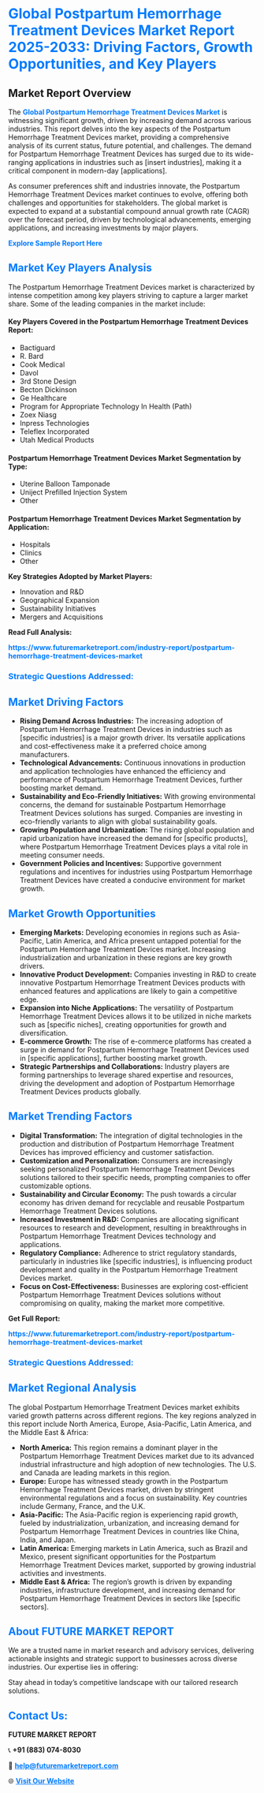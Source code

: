 <h1 style="color: #007BFF;">Global Postpartum Hemorrhage Treatment Devices Market Report 2025-2033: Driving Factors, Growth Opportunities, and Key Players</h1>

<section id="overview">
<h2>Market Report Overview</h2>
<p>The <a href="https://www.futuremarketreport.com/industry-report/postpartum-hemorrhage-treatment-devices-market" style="color: #007BFF; text-decoration: none;"><strong>Global Postpartum Hemorrhage Treatment Devices Market</strong></a> is witnessing significant growth, driven by increasing demand across various industries. This report delves into the key aspects of the Postpartum Hemorrhage Treatment Devices market, providing a comprehensive analysis of its current status, future potential, and challenges. The demand for Postpartum Hemorrhage Treatment Devices has surged due to its wide-ranging applications in industries such as [insert industries], making it a critical component in modern-day [applications].</p>
<p>As consumer preferences shift and industries innovate, the Postpartum Hemorrhage Treatment Devices market continues to evolve, offering both challenges and opportunities for stakeholders. The global market is expected to expand at a substantial compound annual growth rate (CAGR) over the forecast period, driven by technological advancements, emerging applications, and increasing investments by major players.</p>
</section>

<section id="overview">
<p><a href="https://www.futuremarketreport.com/request-sample/reportId=89351" style="color: #007BFF; text-decoration: none;"><strong>Explore Sample Report Here</strong></a></p>
</section>

<section id="key-players">
<h2 style="color: #007BFF;">Market Key Players Analysis</h2>
<p>The Postpartum Hemorrhage Treatment Devices market is characterized by intense competition among key players striving to capture a larger market share. Some of the leading companies in the market include:</p>
<h4>Key Players Covered in the Postpartum Hemorrhage Treatment Devices Report:</h4>
<ul><li>Bactiguard</li><li>R. Bard</li><li>Cook Medical</li><li>Davol</li><li>3rd Stone Design</li><li>Becton Dickinson</li><li>Ge Healthcare</li><li>Program for Appropriate Technology In Health (Path)</li><li>Zoex Niasg</li><li>Inpress Technologies</li><li>Teleflex Incorporated</li><li>Utah Medical Products</li></ul>
<h4>Postpartum Hemorrhage Treatment Devices Market Segmentation by Type:</h4>
<ul><li>Uterine Balloon Tamponade</li><li>Uniject Prefilled Injection System</li><li>Other</li></ul>

<h4>Postpartum Hemorrhage Treatment Devices Market Segmentation by Application:</h4>
<ul><li>Hospitals</li><li>Clinics</li><li>Other</li></ul>
<p><strong>Key Strategies Adopted by Market Players:</strong></p>
<ul>
<li>Innovation and R&D</li>
<li>Geographical Expansion</li>
<li>Sustainability Initiatives</li>
<li>Mergers and Acquisitions</li>
</ul>
</section>

<section>
<p><strong>Read Full Analysis: </strong></p><a href="https://www.futuremarketreport.com/industry-report/postpartum-hemorrhage-treatment-devices-market" style="color: #007BFF; text-decoration: none;"><strong>https://www.futuremarketreport.com/industry-report/postpartum-hemorrhage-treatment-devices-market</strong></a>
<h3 style="color: #007BFF;">Strategic Questions Addressed:</h3>
</section>

<section id="driving-factors">
<h2 style="color: #007BFF;">Market Driving Factors</h2>
<ul>
<li><strong>Rising Demand Across Industries:</strong> The increasing adoption of Postpartum Hemorrhage Treatment Devices in industries such as [specific industries] is a major growth driver. Its versatile applications and cost-effectiveness make it a preferred choice among manufacturers.</li>
<li><strong>Technological Advancements:</strong> Continuous innovations in production and application technologies have enhanced the efficiency and performance of Postpartum Hemorrhage Treatment Devices, further boosting market demand.</li>
<li><strong>Sustainability and Eco-Friendly Initiatives:</strong> With growing environmental concerns, the demand for sustainable Postpartum Hemorrhage Treatment Devices solutions has surged. Companies are investing in eco-friendly variants to align with global sustainability goals.</li>
<li><strong>Growing Population and Urbanization:</strong> The rising global population and rapid urbanization have increased the demand for [specific products], where Postpartum Hemorrhage Treatment Devices plays a vital role in meeting consumer needs.</li>
<li><strong>Government Policies and Incentives:</strong> Supportive government regulations and incentives for industries using Postpartum Hemorrhage Treatment Devices have created a conducive environment for market growth.</li>
</ul>
</section>

<section id="growth-opportunities">
<h2 style="color: #007BFF;">Market Growth Opportunities</h2>
<ul>
<li><strong>Emerging Markets:</strong> Developing economies in regions such as Asia-Pacific, Latin America, and Africa present untapped potential for the Postpartum Hemorrhage Treatment Devices market. Increasing industrialization and urbanization in these regions are key growth drivers.</li>
<li><strong>Innovative Product Development:</strong> Companies investing in R&D to create innovative Postpartum Hemorrhage Treatment Devices products with enhanced features and applications are likely to gain a competitive edge.</li>
<li><strong>Expansion into Niche Applications:</strong> The versatility of Postpartum Hemorrhage Treatment Devices allows it to be utilized in niche markets such as [specific niches], creating opportunities for growth and diversification.</li>
<li><strong>E-commerce Growth:</strong> The rise of e-commerce platforms has created a surge in demand for Postpartum Hemorrhage Treatment Devices used in [specific applications], further boosting market growth.</li>
<li><strong>Strategic Partnerships and Collaborations:</strong> Industry players are forming partnerships to leverage shared expertise and resources, driving the development and adoption of Postpartum Hemorrhage Treatment Devices products globally.</li>
</ul>
</section>

<section id="trending-factors">
<h2 style="color: #007BFF;">Market Trending Factors</h2>
<ul>
<li><strong>Digital Transformation:</strong> The integration of digital technologies in the production and distribution of Postpartum Hemorrhage Treatment Devices has improved efficiency and customer satisfaction.</li>
<li><strong>Customization and Personalization:</strong> Consumers are increasingly seeking personalized Postpartum Hemorrhage Treatment Devices solutions tailored to their specific needs, prompting companies to offer customizable options.</li>
<li><strong>Sustainability and Circular Economy:</strong> The push towards a circular economy has driven demand for recyclable and reusable Postpartum Hemorrhage Treatment Devices solutions.</li>
<li><strong>Increased Investment in R&D:</strong> Companies are allocating significant resources to research and development, resulting in breakthroughs in Postpartum Hemorrhage Treatment Devices technology and applications.</li>
<li><strong>Regulatory Compliance:</strong> Adherence to strict regulatory standards, particularly in industries like [specific industries], is influencing product development and quality in the Postpartum Hemorrhage Treatment Devices market.</li>
<li><strong>Focus on Cost-Effectiveness:</strong> Businesses are exploring cost-efficient Postpartum Hemorrhage Treatment Devices solutions without compromising on quality, making the market more competitive.</li>
</ul>
</section>

<section>
<p><strong>Get Full Report: </strong></p><a href="https://www.futuremarketreport.com/industry-report/postpartum-hemorrhage-treatment-devices-market" style="color: #007BFF; text-decoration: none;"><strong>https://www.futuremarketreport.com/industry-report/postpartum-hemorrhage-treatment-devices-market</strong></a>
<h3 style="color: #007BFF;">Strategic Questions Addressed:</h3>
</section>


<section id="regional-analysis">
<h2 style="color: #007BFF;">Market Regional Analysis</h2>
<p>The global Postpartum Hemorrhage Treatment Devices market exhibits varied growth patterns across different regions. The key regions analyzed in this report include North America, Europe, Asia-Pacific, Latin America, and the Middle East & Africa:</p>
<ul>
<li><strong>North America:</strong> This region remains a dominant player in the Postpartum Hemorrhage Treatment Devices market due to its advanced industrial infrastructure and high adoption of new technologies. The U.S. and Canada are leading markets in this region.</li>
<li><strong>Europe:</strong> Europe has witnessed steady growth in the Postpartum Hemorrhage Treatment Devices market, driven by stringent environmental regulations and a focus on sustainability. Key countries include Germany, France, and the U.K.</li>
<li><strong>Asia-Pacific:</strong> The Asia-Pacific region is experiencing rapid growth, fueled by industrialization, urbanization, and increasing demand for Postpartum Hemorrhage Treatment Devices in countries like China, India, and Japan.</li>
<li><strong>Latin America:</strong> Emerging markets in Latin America, such as Brazil and Mexico, present significant opportunities for the Postpartum Hemorrhage Treatment Devices market, supported by growing industrial activities and investments.</li>
<li><strong>Middle East & Africa:</strong> The region’s growth is driven by expanding industries, infrastructure development, and increasing demand for Postpartum Hemorrhage Treatment Devices in sectors like [specific sectors].</li>
</ul>
</section>

<footer>
<h2 style="color: #007BFF;">About FUTURE MARKET REPORT</h2>
<p>We are a trusted name in market research and advisory services, delivering actionable insights and strategic support to businesses across diverse industries. Our expertise lies in offering:</p>

<p>Stay ahead in today’s competitive landscape with our tailored research solutions.</p>

<h2 style="color: #007BFF;">Contact Us:</h2>
<p><strong>FUTURE MARKET REPORT</strong></p>
<p>📞 <strong>+91 (883) 074-8030</strong></p>
<p>📧 <strong><a href="mailto:help@futuremarketreport.com" style="color: #007BFF;">help@futuremarketreport.com</a></strong></p>
<p>🌐 <strong><a href="https://www.futuremarketreport.com/" style="color: #007BFF;">Visit Our Website</a></strong></p>
</footer>